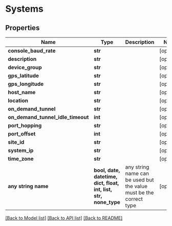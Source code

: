 # Systems


## Properties
Name | Type | Description | Notes
------------ | ------------- | ------------- | -------------
**console_baud_rate** | **str** |  | [optional] 
**description** | **str** |  | [optional] 
**device_group** | **str** |  | [optional] 
**gps_latitude** | **str** |  | [optional] 
**gps_longitude** | **str** |  | [optional] 
**host_name** | **str** |  | [optional] 
**location** | **str** |  | [optional] 
**on_demand_tunnel** | **str** |  | [optional] 
**on_demand_tunnel_idle_timeout** | **int** |  | [optional] 
**port_hopping** | **str** |  | [optional] 
**port_offset** | **int** |  | [optional] 
**site_id** | **str** |  | [optional] 
**system_ip** | **str** |  | [optional] 
**time_zone** | **str** |  | [optional] 
**any string name** | **bool, date, datetime, dict, float, int, list, str, none_type** | any string name can be used but the value must be the correct type | [optional]

[[Back to Model list]](../README.md#documentation-for-models) [[Back to API list]](../README.md#documentation-for-api-endpoints) [[Back to README]](../README.md)


